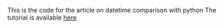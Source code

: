 This is the code for the article on datetime comparison with python
The tutorial is available [here](https://stackabuse.com/comparing-datetimes-in-python-with-and-without-timezones/)